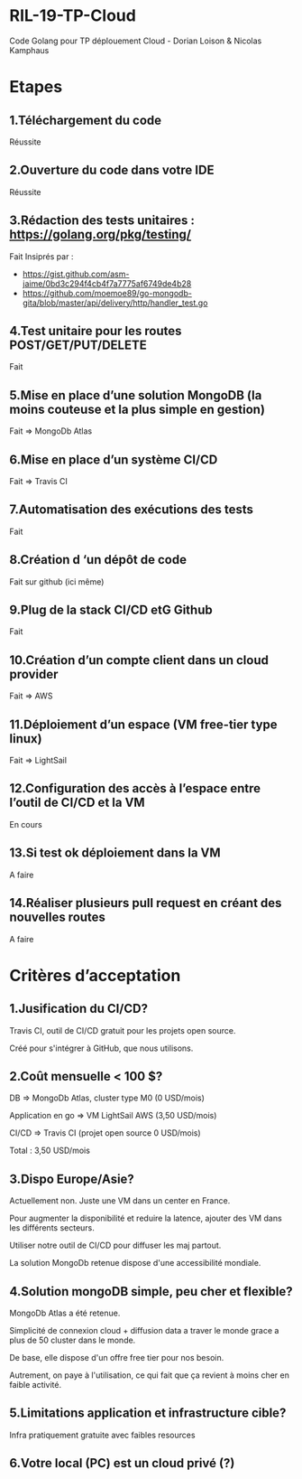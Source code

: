 # RIL-19-TP-Cloud
Code Golang pour TP déplouement Cloud - Dorian Loison & Nicolas Kamphaus

# Etapes

## 1.Téléchargement du code
Réussite
## 2.Ouverture du code dans votre IDE
Réussite
## 3.Rédaction des tests unitaires : https://golang.org/pkg/testing/
Fait
Insiprés par :
* https://gist.github.com/asm-jaime/0bd3c294f4cb4f7a7775af6749de4b28
* https://github.com/moemoe89/go-mongodb-gita/blob/master/api/delivery/http/handler_test.go
## 4.Test unitaire pour les routes POST/GET/PUT/DELETE
Fait
## 5.Mise en place d’une solution MongoDB (la moins couteuse et la plus simple en gestion)
Fait => MongoDb Atlas
## 6.Mise en place d’un système CI/CD
Fait => Travis CI
## 7.Automatisation des exécutions des tests
Fait
## 8.Création d ‘un dépôt de code
Fait sur github (ici même)
## 9.Plug de la stack CI/CD etG Github
Fait
## 10.Création d’un compte client dans un cloud provider
Fait => AWS
## 11.Déploiement d’un espace (VM free-tier type linux)
Fait => LightSail
## 12.Configuration des accès à l’espace entre l’outil de CI/CD et la VM
En cours
## 13.Si test ok déploiement dans la VM
A faire
## 14.Réaliser plusieurs pull request en créant des nouvelles routes
A faire

# Critères d’acceptation

## 1.Jusification du CI/CD?
Travis CI, outil de CI/CD gratuit pour les projets open source.

Créé pour s'intégrer à GitHub, que nous utilisons.

## 2.Coût mensuelle < 100 $?
DB => MongoDb Atlas, cluster type M0 (0 USD/mois)

Application en go => VM LightSail AWS (3,50 USD/mois)

CI/CD => Travis CI (projet open source 0 USD/mois)

Total : 3,50 USD/mois

## 3.Dispo Europe/Asie?
Actuellement non. Juste une VM dans un center en France.

Pour augmenter la disponibilité et reduire la latence, ajouter des VM dans les différents secteurs.

Utiliser notre outil de CI/CD pour diffuser les maj partout.

La solution MongoDb retenue dispose d'une accessibilité mondiale.

## 4.Solution mongoDB simple, peu cher et flexible?
MongoDb Atlas a été retenue.

Simplicité de connexion cloud + diffusion data a traver le monde grace a plus de 50 cluster dans le monde.

De base, elle dispose d'un offre free tier pour nos besoin.

Autrement, on paye à l'utilisation, ce qui fait que ça revient à moins cher en faible activité.

## 5.Limitations application et infrastructure cible?
Infra pratiquement gratuite avec faibles resources

## 6.Votre local (PC) est un cloud privé (?)